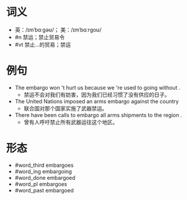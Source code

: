 # 词义
- 英：/ɪmˈbɑːɡəʊ/； 美：/ɪmˈbɑːrɡoʊ/
- #n 禁运；禁止贸易令
- #vt 禁止…的贸易；禁运
# 例句
- The embargo won 't hurt us because we 're used to going without .
	- 禁运不会对我们有妨害，因为我们已经习惯了没有供应的日子。
- The United Nations imposed an arms embargo against the country
	- 联合国对那个国家实施了武器禁运。
- There have been calls to embargo all arms shipments to the region .
	- 曾有人呼吁禁止所有武器运往这个地区。
# 形态
- #word_third embargoes
- #word_ing embargoing
- #word_done embargoed
- #word_pl embargoes
- #word_past embargoed
